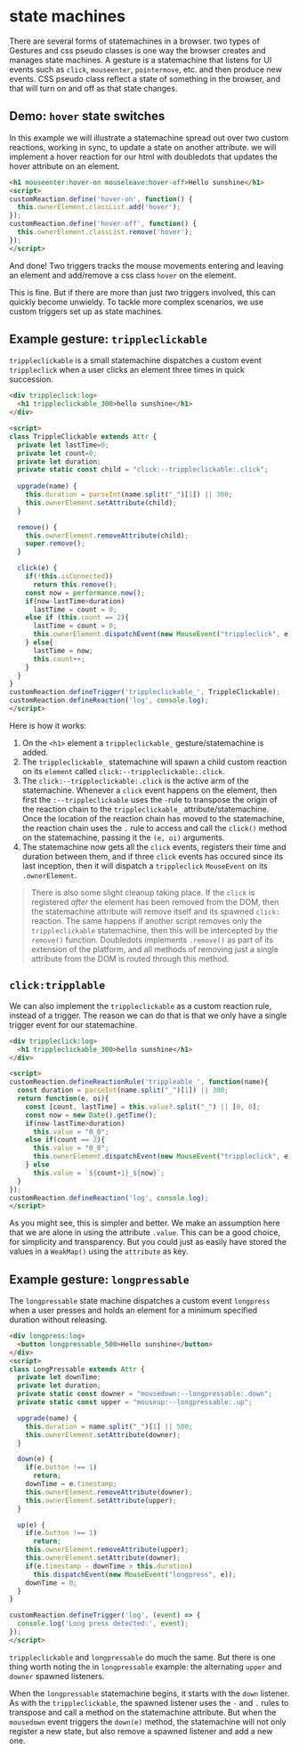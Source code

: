 # state machines

There are several forms of statemachines in a browser. two types of Gestures and css pseudo classes is one way the browser creates and manages state machines. A gesture is a statemachine that listens for UI events such as `click`, `mouseenter`, `pointermove`, etc. and then produce new events. CSS pseudo class reflect a state of something in the browser, and that will turn on and off as that state changes.

## Demo: `hover` state switches

In this example we will illustrate a statemachine spread out over two custom reactions, working in sync, to update a state on another attribute.  we will implement a hover reaction for our html with doubledots that updates the hover attribute on an element.

```html
<h1 mouseenter:hover-on mouseleave:hover-off>Hello sunshine</h1>
<script>
customReaction.define('hover-on', function() {
  this.ownerElement.classList.add('hover');
});
customReaction.define('hover-off', function() {
  this.ownerElement.classList.remove('hover');
});
</script>
```
And done! Two triggers tracks the mouse movements entering and leaving an element and add/remove a css class `hover` on the element.

This is fine. But if there are more than just *two* triggers involved, this can quickly become unwieldy. To tackle more complex scenarios, we use custom triggers set up as state machines.

## Example gesture: `trippleclickable`

`trippleclickable` is a small statemachine dispatches a custom event `trippleclick` when a user clicks an element three times in quick succession.

```html
<div trippleclick:log>
  <h1 trippleclickable_300>hello sunshine</h1>
</div>

<script>
class TrippleClickable extends Attr {
  private let lastTime=0;
  private let count=0;
  private let duration;
  private static const child = "click:--trippleclickable:.click";
  
  upgrade(name) {
    this.duration = parseInt(name.split("_")[1]) || 300;
    this.ownerElement.setAttribute(child);
  }

  remove() {
    this.ownerElement.removeAttribute(child);
    super.remove();
  }

  click(e) {
    if(!this.isConnected))
      return this.remove();
    const now = performance.now();
    if(now-lastTime>duration)
      lastTime = count = 0;
    else if (this.count == 2){
      lastTime = count = 0;
      this.ownerElement.dispatchEvent(new MouseEvent("trippleclick", e));
    } else{
      lastTime = now;
      this.count++;
    }
  }
}
customReaction.defineTrigger('trippleclickable_', TrippleClickable);
customReaction.defineReaction('log', console.log);
</script>
```

Here is how it works:
1. On the `<h1>` element a `trippleclickable_` gesture/statemachine is added. 
2. The `trippleclickable_` statemachine will spawn a child custom reaction on its `element` called `click:--trippleclickable:.click`.
3. The `click:--trippleclickable:.click` is the active arm of the statemachine. Whenever a `click` event happens on the element, then first the `:--trippleclickable` uses the `-`rule to transpose the origin of the reaction chain to the `trippleclickable_` attribute/statemachine. Once the location of the reaction chain has moved to the statemachine, the reaction chain uses the `.` rule to access and call the `click()` method on the statemachine, passing it the `(e, oi)` arguments.
4. The statemachine now gets all the `click` events, registers their time and duration between them, and if three `click` events has occured since its last inception, then it will dispatch a `trippleclick` `MouseEvent` on its `.ownerElement`.

> There is also some slight cleanup taking place. If the `click` is registered *after* the element has been removed from the DOM, then the statemachine attribute will remove itself and its spawned `click:` reaction. The same happens if another script removes only the `trippleclickable` statemachine, then this will be intercepted by the `remove()` function. Doubledots implements `.remove()` as part of its extension of the platform, and all methods of removing just a single attribute from the DOM is routed through this method.

## `click:tripplable`

We can also implement the `trippleclickable` as a custom reaction rule, instead of a trigger. The reason we can do that is that we only have a single trigger event for our statemachine.

```html
<div trippleclick:log>
  <h1 trippleclickable_300>hello sunshine</h1>
</div>

<script>
customReaction.defineReactionRule('trippleable_', function(name){
  const duration = parseInt(name.split("_")[1]) || 300;
  return function(e, oi){
    const [count, lastTime] = this.value?.split("_") || [0, 0];
    const now = new Date().getTime();
    if(now-lastTime>duration)
      this.value = "0_0";
    else if(count == 2){
      this.value = "0_0";
      this.ownerElement.dispatchEvent(new MouseEvent("trippleclick", e));
    } else 
      this.value = `${count+1}_${now}`;
  }
});
customReaction.defineReaction('log', console.log);
</script>
```

As you might see, this is simpler and better. We make an assumption here that we are alone in using the attribute `.value`. This can be a good choice, for simplicity and transparency. But you could just as easily have stored the values in a `WeakMap()` using the `attribute` as key.


## Example gesture: `longpressable`

The `longpressable` state machine dispatches a custom event `longpress` when a user presses and holds an element for a minimum specified duration without releasing.

```html
<div longpress:log>
  <button longpressable_500>Hello sunshine</button>
</div>
<script>
class LongPressable extends Attr {
  private let downTime;
  private let duration;
  private static const downer = "mousedown:--longpressable:.down";
  private static const upper = "mouseup:--longpressable:.up";

  upgrade(name) {
    this.duration = name.split("_")[1] || 500;
    this.ownerElement.setAttribute(downer);
  }

  down(e) {
    if(e.button !== 1)
      return;
    downTime = e.timestamp;
    this.ownerElement.removeAttribute(downer);
    this.ownerElement.setAttribute(upper);
  }

  up(e) {
    if(e.button !== 1)
      return;
    this.ownerElement.removeAttribute(upper);
    this.ownerElement.setAttribute(downer);
    if(e.timestamp - downTime > this.duration)
      this.dispatchEvent(new MouseEvent("longpress", e));
    downTime = 0;
  }
}

customReaction.defineTrigger('log', (event) => {
  console.log('Long press detected:', event);
});
</script>
```

`trippleclickable` and `longpressable` do much the same. But there is one thing worth noting the in `longpressable` example: the alternating `upper` and `downer` spawned listeners.

When the `longpressable` statemachine begins, it starts with the `down` listener. As with the `trippleclickable`, the spawned listener uses the `-` and `.` rules to transpose and call a method on the statemachine attribute. But when the `mousedown` event triggers the `down(e)` method, the statemachine will not only register a new state, but also remove a spawned listener and add a new one.

